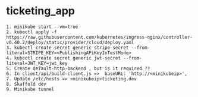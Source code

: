 # ticketing_app

	1. minikube start --vm=true
	2. kubectl apply -f https://raw.githubusercontent.com/kubernetes/ingress-nginx/controller-v0.40.2/deploy/static/provider/cloud/deploy.yaml
	3. kubectl create secret generic stripe-secret --from-literal=STRIPE_KEY=<PublishingAPiKeyInTestMode>
	4. kubectl create secret generic jwt-secret --from-literal=JWT_KEY=jwt_key
	5. Create default-http-backend , but is it required ??
	6. In client/api/build-client.js =>  baseURL: 'http://<minikubeip>',
	7. Update /etc/hosts => <minikubeip>ticketing.dev
	8. Skaffold dev
	9. Minikube tunnel

